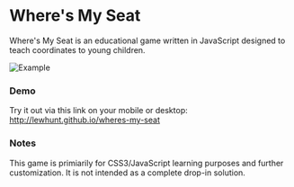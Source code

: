 # Where's My Seat
Where's My Seat is an educational game written in JavaScript designed to teach coordinates to young children.

![Example](images/wheres-my-seat-grab.gif)

### Demo
Try it out via this link on your mobile or desktop: http://lewhunt.github.io/wheres-my-seat

### Notes
This game is primiarily for CSS3/JavaScript learning purposes and further customization. It is not intended as a complete drop-in solution.



